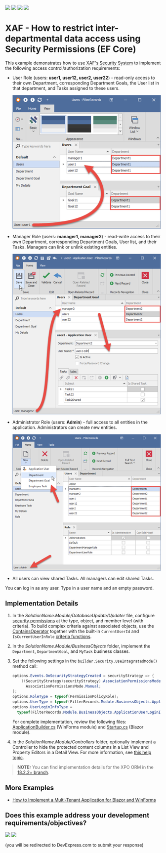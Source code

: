 <!-- default badges list -->
![](https://img.shields.io/endpoint?url=https://codecentral.devexpress.com/api/v1/VersionRange/128592845/24.2.1%2B)
[![](https://img.shields.io/badge/Open_in_DevExpress_Support_Center-FF7200?style=flat-square&logo=DevExpress&logoColor=white)](https://supportcenter.devexpress.com/ticket/details/E4045)
[![](https://img.shields.io/badge/📖_How_to_use_DevExpress_Examples-e9f6fc?style=flat-square)](https://docs.devexpress.com/GeneralInformation/403183)
[![](https://img.shields.io/badge/💬_Leave_Feedback-feecdd?style=flat-square)](#does-this-example-address-your-development-requirementsobjectives)
<!-- default badges end -->

# XAF - How to restrict inter-departmental data access using Security Permissions (EF Core)

This example demonstrates how to use [XAF's Security System](https://docs.devexpress.com/eXpressAppFramework/113366/concepts/security-system) to implement the following access control/authorization requirements:

- User Role (users: **user1, user12, user2, user22**) - read-only access to their own Department, corresponding Department Goals, the User list in that department, and Tasks assigned to these users.

  ![](./media/Users.png)

- Manager Role (users: **manager1, manager2**) - read-write access to their own Department, corresponding Department Goals, User list, and their Tasks. Managers can link or unlink existing entities. 

  ![](./media/Managers.png)

- Administrator Role (users: **Admin**) - full access to all entities in the application. Administrators can create new entities. 

  ![](./media/Administrators.png)

- All users can view shared Tasks. All managers can edit shared Tasks.

You can log in as any user. Type in a user name and an empty password. 

## Implementation Details

1. In the *SolutionName.Module/DatabaseUpdate/Updater* file, configure [security permissions](https://docs.devexpress.com/eXpressAppFramework/113366/concepts/security-system/security-system-overview) at the type, object, and member level (with criteria). To build complex criteria against associated objects, use the [ContainsOperator](https://docs.devexpress.com/CoreLibraries/DevExpress.Data.Filtering.ContainsOperator) together with the built-in `CurrentUserId` and `IsCurrentUserInRole` [criteria functions](http://documentation.devexpress.com/#xaf/CustomDocument3307).
2. In the *SolutionName.Module/BusinessObjects* folder, implement the `Department`, `DepartmentGoal`, and `MyTask` business classes.
3. Set the following settings in the `builder.Security.UseIntegratedMode()` method call: 
    ```cs
    options.Events.OnSecurityStrategyCreated = securityStrategy => {
        ((SecurityStrategy)securityStrategy).AssociationPermissionsMode = 
          AssociationPermissionsMode.Manual;
    };
    options.RoleType = typeof(PermissionPolicyRole);
    options.UserType = typeof(FilterRecords.Module.BusinessObjects.ApplicationUser);
    options.UserLoginInfoType = 
      typeof(FilterRecords.Module.BusinessObjects.ApplicationUserLoginInfo);
    ```

      For complete implementation, review the following files: [ApplicationBuilder.cs](./CS/FilterRecords.Win/ApplicationBuilder.cs) (WinForms module) and [Startup.cs](./CS/FilterRecords.Blazor.Server/Startup.cs) (Blazor module).

4. In the *SolutionName.Module/Controllers* folder, optionally implement a Controller to hide the protected content columns in a List View and Property Editors in a Detail View. For more information, see [this help topic](https://docs.devexpress.com/eXpressAppFramework/114008/task-based-help/security/how-to-hide-the-protected-content-columns-in-a-list-view-and-property-editors-in-a-detail-view).

>**NOTE:** You can find implementation details for the XPO ORM in the [18.2.2+ branch](https://github.com/DevExpress-Examples/XAF_how-to-separate-employees-data-in-different-departments-using-security-permissions-in-xpo-e4045/tree/18.2.2+).


## More Examples
* [How to Implement a Multi-Tenant Application for Blazor and WinForms](https://www.devexpress.com/go/XAF_MultiTenancy_Example.aspx)
<!-- feedback -->
## Does this example address your development requirements/objectives?

[<img src="https://www.devexpress.com/support/examples/i/yes-button.svg"/>](https://www.devexpress.com/support/examples/survey.xml?utm_source=github&utm_campaign=xaf-separate-employees-data-in-different-departments-using-security-permissions&~~~was_helpful=yes) [<img src="https://www.devexpress.com/support/examples/i/no-button.svg"/>](https://www.devexpress.com/support/examples/survey.xml?utm_source=github&utm_campaign=xaf-separate-employees-data-in-different-departments-using-security-permissions&~~~was_helpful=no)

(you will be redirected to DevExpress.com to submit your response)
<!-- feedback end -->
